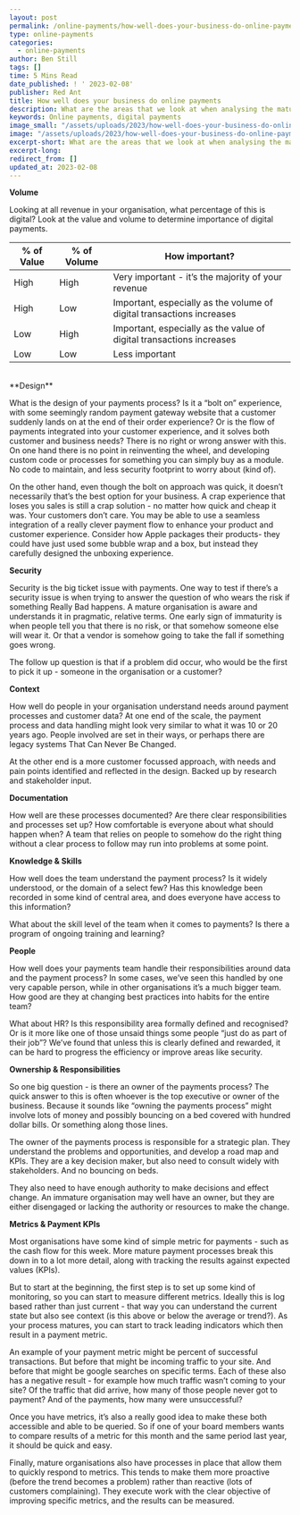 ```yaml
---
layout: post
permalink: /online-payments/how-well-does-your-business-do-online-payments/
type: online-payments
categories: 
  - online-payments
author: Ben Still
tags: []
time: 5 Mins Read
date_published: ! ' 2023-02-08'
publisher: Red Ant
title: How well does your business do online payments
description: What are the areas that we look at when analysing the maturity of your online payments process? This article explains what they are, and how they are relevant.
keywords: Online payments, digital payments
image_small: "/assets/uploads/2023/how-well-does-your-business-do-online-payments-min.png"
image: "/assets/uploads/2023/how-well-does-your-business-do-online-payments-min.png"
excerpt-short: What are the areas that we look at when analysing the maturity of your online payments process? This article explains what they are, and how they are relevant.
excerpt-long:
redirect_from: []
updated_at: 2023-02-08
---
```


**Volume**

Looking at all revenue in your organisation, what percentage of this is digital? Look at the value and volume to determine importance of digital payments.

| % of Value | % of Volume | How important? |
| ---------- | ----------- | -------------- |
| High | High | Very important - it’s the majority of your revenue |
| High | Low | Important, especially as the volume of digital transactions increases |
| Low | High | Important, especially as the value of digital transactions increases |
| Low | Low | Less important |

<br/>
**Design**

What is the design of your payments process? Is it a “bolt on” experience, with some seemingly random payment gateway website that a customer suddenly lands on at the end of their order experience? Or is the flow of payments integrated into your customer experience, and it solves both customer and business needs?
There is no right or wrong answer with this. On one hand there is no point in reinventing the wheel, and developing custom code or processes for something you can simply buy as a module. No code to maintain, and less security footprint to worry about (kind of).

On the other hand, even though the bolt on approach was quick, it doesn’t necessarily that’s the best option for your business. A crap experience that loses you sales is still a crap solution - no matter how quick and cheap it was. Your customers don’t care. You may be able to use a seamless integration of a really clever payment flow to enhance your product and customer experience. Consider how Apple packages their products- they could have just used some bubble wrap and a box, but instead they carefully designed the unboxing experience.

**Security**

Security is the big ticket issue with payments. One way to test if there’s a security issue is when trying to answer the question of who wears the risk if something Really Bad happens. A mature organisation is aware and understands it in pragmatic, relative terms. One early sign of immaturity is when people tell you that there is no risk, or that somehow someone else will wear it. Or that a vendor is somehow going to take the fall if something goes wrong. 

The follow up question is that if a problem did occur, who would be the first to pick it up - someone in the organisation or a customer?

**Context**

How well do people in your organisation understand needs around payment processes and customer data? At one end of the scale, the payment process and data handling might look very similar to what it was 10 or 20 years ago. People involved are set in their ways, or perhaps there are legacy systems That Can Never Be Changed. 

At the other end is a more customer focussed approach, with needs and pain points identified and reflected in the design. Backed up by research and stakeholder input.

**Documentation**

How well are these processes documented? Are there clear responsibilities and processes set up? How comfortable is everyone about what should happen when? A team that relies on people to somehow do the right thing without a clear process to follow may run into problems at some point.

**Knowledge & Skills**

How well does the team understand the payment process? Is it widely understood, or the domain of a select few? Has this knowledge been recorded in some kind of central area, and does everyone have access to this information? 

What about the skill level of the team when it comes to payments? Is there a program of ongoing training and learning?

**People**

How well does your payments team handle their responsibilities around data and the payment process? In some cases, we’ve seen this handled by one very capable person, while in other organisations it’s a much bigger team. How good are they at changing best practices into habits for the entire team?

What about HR? Is this responsibility area formally defined and recognised? Or is it more like one of those unsaid things some people “just do as part of their job”? We’ve found that unless this is clearly defined and rewarded, it can be hard to progress the efficiency or improve areas like security.

**Ownership & Responsibilities**

So one big question - is there an owner of the payments process? The quick answer to this is often whoever is the top executive or owner of the business. Because it sounds like “owning the payments process” might involve lots of money and possibly bouncing on a bed covered with hundred dollar bills. Or something along those lines.

The owner of the payments process is responsible for a strategic plan. They understand the problems and opportunities, and develop a road map and KPIs. They are a key decision maker, but also need to consult widely with stakeholders. And no bouncing on beds.

They also need to have enough authority to make decisions and effect change. An immature organisation may well have an owner, but they are either disengaged or lacking the authority or resources to make the change.

**Metrics & Payment KPIs**

Most organisations have some kind of simple metric for payments - such as the cash flow for this week. More mature payment processes break this down in to a lot more detail, along with tracking the results against expected values (KPIs).

But to start at the beginning, the first step is to set up some kind of monitoring, so you can start to measure different metrics. Ideally this is log based rather than just current - that way you can understand the current state but also see context (is this above or below the average or trend?). As your process matures, you can start to track leading indicators which then result in a payment metric. 

An example of your payment metric might be percent of successful transactions. But before that might be incoming traffic to your site. And before that might be google searches on specific terms. Each of these also has a negative result - for example how much traffic wasn’t coming to your site? Of the traffic that did arrive, how many of those people never got to payment? And of the payments, how many were unsuccessful?

Once you have metrics, it’s also a really good idea to make these both accessible and able to be queried. So if one of your board members wants to compare results of a metric for this month and the same period last year, it should be quick and easy. 

Finally, mature organisations also have processes in place that allow them to quickly respond to metrics. This tends to make them more proactive (before the trend becomes a problem) rather than reactive (lots of customers complaining). They execute work with the clear objective of improving specific metrics, and the results can be measured. 

